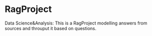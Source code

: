 # RagProject
Data Science&amp;Analysis: This is a RagProject modelling answers from sources and throuput it based on questions.
